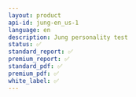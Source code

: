 ```yaml
---
layout: product
api-id: jung-en_us-1
language: en
description: Jung personality test
status: ✅
standard_report: ✅
premium_report: ✅
standard_pdf: ✅
premium_pdf: ✅
white_label: ✅
---
```

